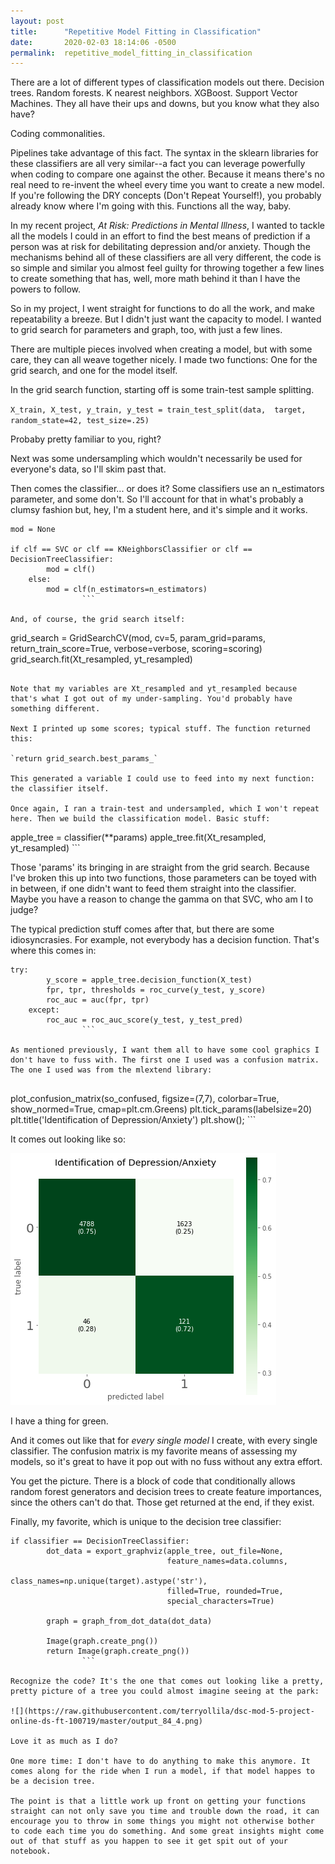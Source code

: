 ```yaml
---
layout: post
title:      "Repetitive Model Fitting in Classification"
date:       2020-02-03 18:14:06 -0500
permalink:  repetitive_model_fitting_in_classification
---
```



There are a lot of different types of classification models out there. Decision trees. Random forests. K nearest neighbors. XGBoost. Support Vector Machines. They all have their ups and downs, but you know what they also have? 

Coding commonalities. 

Pipelines take advantage of this fact. The syntax in the sklearn libraries for these classifiers are all very similar--a fact you can leverage powerfully when coding to compare one against the other. Because it means there's no real need to re-invent the wheel every time you want to create a new model. If you're following the DRY concepts (Don't Repeat Yourself!), you probably already know where I'm going with this. Functions all the way, baby. 

In my recent project, *At Risk: Predictions in Mental Illness*, I wanted to tackle all the models I could in an effort to find the best means of prediction if a person was at risk for debilitating depression and/or anxiety. Though the mechanisms behind all of these classifiers are all very different, the code is so simple and similar you almost feel guilty for throwing together a few lines to create something that has, well, more math behind it than I have the powers to follow.

So in my project, I went straight for functions to do all the work, and make repeatability a breeze. But I didn't just want the capacity to model. I wanted to grid search for parameters and graph, too, with just a few lines. 

There are multiple pieces involved when creating a model, but with some care, they can all weave together nicely. I made two functions: One for the grid search, and one for the model itself. 

In the grid search function, starting off  is some train-test sample splitting.

`X_train, X_test, y_train, y_test = train_test_split(data, 
                                                    target,
                                                    random_state=42,
                                                    test_size=.25)`
																										
Probaby pretty familiar to you, right?

Next was some undersampling which wouldn't necessarily be used for everyone's data, so I'll skim past that.

Then comes the classifier... or does it? Some classifiers use an n_estimators parameter, and some don't. So I'll account for that in what's probably a clumsy fashion but, hey, I'm a student here, and it's simple and it works.

```
mod = None

if clf == SVC or clf == KNeighborsClassifier or clf == DecisionTreeClassifier:
        mod = clf()
    else:
        mod = clf(n_estimators=n_estimators)
				```
				
And, of course, the grid search itself:

```
grid_search = GridSearchCV(mod, cv=5, param_grid=params,
                               return_train_score=True, verbose=verbose,
                               scoring=scoring)
 grid_search.fit(Xt_resampled, yt_resampled)
 ```

Note that my variables are Xt_resampled and yt_resampled because that's what I got out of my under-sampling. You'd probably have something different.

Next I printed up some scores; typical stuff. The function returned this:

`return grid_search.best_params_`

This generated a variable I could use to feed into my next function: the classifier itself.

Once again, I ran a train-test and undersampled, which I won't repeat here. Then we build the classification model. Basic stuff:

```
apple_tree = classifier(\**params)
    apple_tree.fit(Xt_resampled, yt_resampled)
		```
		
Those 'params' its bringing in are straight from the grid search. Because I've broken this up into two functions, those parameters can be toyed with in between, if one didn't want to feed them straight into the classifier. Maybe you have a reason to change the gamma on that SVC, who am I to judge?

The typical prediction stuff comes after that, but there are some idiosyncrasies. For example, not everybody has a decision function. That's where this comes in:

```
try:
        y_score = apple_tree.decision_function(X_test)
        fpr, tpr, thresholds = roc_curve(y_test, y_score)
        roc_auc = auc(fpr, tpr)
    except:
        roc_auc = roc_auc_score(y_test, y_test_pred)
				```
				
As mentioned previously, I want them all to have some cool graphics I don't have to fuss with. The first one I used was a confusion matrix. The one I used was from the mlextend library:
	
```
plot_confusion_matrix(so_confused, figsize=(7,7), colorbar=True,
                          show_normed=True, cmap=plt.cm.Greens)
    plt.tick_params(labelsize=20)
    plt.title('Identification of Depression/Anxiety')
    plt.show();
		```
		
It comes out looking like so:
	
![](https://raw.githubusercontent.com/terryollila/dsc-mod-5-project-online-ds-ft-100719/master/output_95_1.png)
	
	
I have a thing for green.

And it comes out like that for *every single model* I create, with every single classifier. The confusion matrix is my favorite means of assessing my models, so it's great to have it pop out with no fuss without any extra effort.

You get the picture. There is a block of code that conditionally allows random forest generators and decision trees to create feature importances, since the others can't do that. Those get returned at the end, if they exist.

Finally, my favorite, which is unique to the decision tree classifier:

```
if classifier == DecisionTreeClassifier:
        dot_data = export_graphviz(apple_tree, out_file=None, 
                                   feature_names=data.columns, 
                                   class_names=np.unique(target).astype('str'), 
                                   filled=True, rounded=True, 
                                   special_characters=True)

        graph = graph_from_dot_data(dot_data)  
				
        Image(graph.create_png()) 
        return Image(graph.create_png()) 
				```
				
Recognize the code? It's the one that comes out looking like a pretty, pretty picture of a tree you could almost imagine seeing at the park:

![](https://raw.githubusercontent.com/terryollila/dsc-mod-5-project-online-ds-ft-100719/master/output_84_4.png)

Love it as much as I do?

One more time: I don't have to do anything to make this anymore. It comes along for the ride when I run a model, if that model happes to be a decision tree.

The point is that a little work up front on getting your functions straight can not only save you time and trouble down the road, it can encourage you to throw in some things you might not otherwise bother to code each time you do something. And some great insights might come out of that stuff as you happen to see it get spit out of your notebook.

